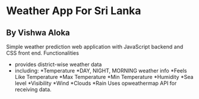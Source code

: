 # Weather App For Sri Lanka
## By Vishwa Aloka
Simple weather prediction web application with JavaScript backend and CSS front end.
Functionalities
* provides district-wise weather data
* including:
    *Temperature
    *DAY, NIGHT, MORNING weather info
    *Feels Like Temperature
    *Max Temperature
    *Min Temperature
    *Humidity
    *Sea level
    *Visibility
    *Wind
    *Clouds
    *Rain
Uses opweathermap API for receiving data.
